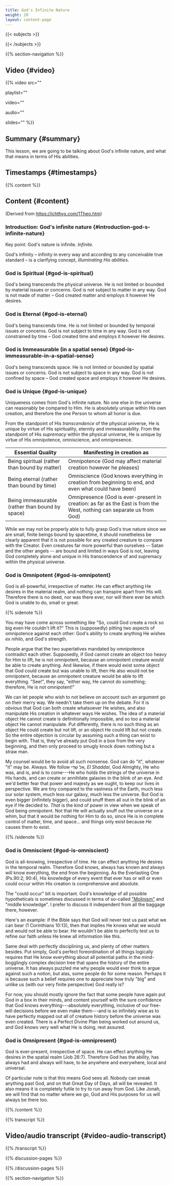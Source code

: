 ```yaml
---
title: God's Infinite Nature
weight: 20
layout: content-page
---
```


{{< subjects >}}

{{< /subjects >}}

{{% section-navigation %}}

## Video {#video}

{{% video
src=""

playlist=""

video=""

audio=""

slides=""
%}}

## Summary {#summary}

This lesson, we are going to be talking about God's infinite nature, and what that means in terms of His abilities.

## Timestamps {#timestamps}



{{% content %}}

## Content {#content}

(Derived from https://ichthys.com/1Theo.htm)

<!-- --- -->


### Introduction: God's infinite nature {#introduction-god-s-infinite-nature}

Key point: God's nature is infinite. *Infinite*.

God's infinity – infinity in every way and according to any conceivable true standard – is a clarifying concept, *illuminating His abilities*.

<!-- --- -->

### God is Spiritual {#god-is-spiritual}

God's being transcends the physical universe. He is not limited or bounded by material issues or concerns. God is not subject to matter in any way. God is not made of matter – God created matter and employs it however He desires.

<!-- --- -->

### God is Eternal {#god-is-eternal}

God's being transcends time. He is not limited or bounded by temporal issues or concerns. God is not subject to time in any way. God is not constrained by time – God created time and employs it however He desires.

<!-- --- -->

### God is Immeasurable (in a spatial sense) {#god-is-immeasurable-in-a-spatial-sense}

God's being transcends space. He is not limited or bounded by spatial issues or concerns. God is not subject to space in any way. God is not confined by space – God created space and employs it however He desires.

<!-- --- -->

### God is Unique {#god-is-unique}

Uniqueness comes from God's infinite nature. No one else in the universe can reasonably be compared to Him. He is absolutely unique within His own creation, and therefore the one Person to whom all honor is due.

From the standpoint of His *transcendence* of the physical universe, He is unique by virtue of His spirituality, eternity and immeasurability. From the standpoint of His *supremacy* within the physical universe, He is unique by virtue of His omnipotence, omniscience, and omnipresence.

<!-- --- -->

| Essential Quality                               | Manifesting in creation as                                                                                            |
|-------------------------------------------------|-----------------------------------------------------------------------------------------------------------------------|
| Being spiritual (rather than bound by matter)   | Omnipotence (God may affect material creation however he pleases)                                                     |
| Being eternal (rather than bound by time)       | Omniscience (God knows everything in creation from beginning to end, and even what could have been)                   |
| Being immeasurable (rather than bound by space) | Omnipresence (God is ever-present in creation: as far as the East is from the West, nothing can separate us from God) |

While we may not be properly able to fully grasp God's true nature since we are small, finite beings bound by spacetime, it should nonetheless be clearly apparent that it is not possible for any created creature to compare with the Creator. Even creatures far more powerful than ourselves -- Satan and the other angels -- are bound and limited in ways God is not, leaving God completely alone and unique in His transcendence of and supremacy within the physical universe.

<!-- --- -->

### God is Omnipotent {#god-is-omnipotent}

God is all-powerful, irrespective of matter. He can effect anything He desires in the material realm, and nothing can transpire apart from His will. Therefore there is no deed, nor was there ever, nor will there ever be which God is unable to do, small or great.

<!-- --- -->

{{% sidenote %}}

You may have come across something like "So, could God create a rock so big even He couldn't lift it?" This is (supposedly) pitting two aspects of omnipotence against each other: God's ability to create anything He wishes *ex nihilo*, and God's strength.

People argue that the two superlatives mandated by omnipotence contradict each other. Supposedly, if God cannot create an object too heavy for Him to lift, he is not omnipotent, because an omnipotent creature would be able to create anything. And likewise, if there would exist some object that God could create but was unable to lift, then He also would not be omnipotent, because an omnipotent creature would be able to lift everything. "See!", they say, "either way, He cannot do something; therefore, He is not omnipotent!"

We can let people who wish to not believe on account such an argument go on their merry way. We needn't take them up on the debate. For it is *obvious* that God can both create whatsoever He wishes, and also manipulate His creation in whatever ways He wishes. The idea of a material object He cannot create is definitionally impossible, and so too a material object He cannot manipulate. Put differently, there is no such thing as an object He could create but not lift, or an object He could lift but not create. So the entire objection is circular by assuming such a thing can exist to begin with. That is, they've already put God in a box from the very beginning, and then only proceed to smugly knock down nothing but a straw man.

<!-- --- -->

My counsel would be to avoid all such nonsense. God can do "it", whatever "it" may be. Always. We follow אֵל שַׁדַּי, *El Shaddai*, God Almighty, He who was, and is, and is to come---He who holds the strings of the universe in His hands, and can create or annihilate galaxies in the blink of an eye. And we'd better fear that power and majesty as we ought, to keep our lives in perspective. We are tiny compared to the vastness of the Earth, much less our solar system, much less our galaxy, much less the universe. But God is even bigger (infinitely bigger), and could snuff them all out in the blink of an eye if He decided to. *That* is the kind of power in view when we speak of God being omnipotent. Not that He will actually snuff out the universe on a whim, but that it would be nothing for Him to do so, since He is in complete control of matter, time, and space... and things only exist because *He* causes them to exist.

{{% /sidenote %}}

<!-- --- -->

### God is Omniscient {#god-is-omniscient}

God is all-knowing, irrespective of time. He can effect anything He desires in the temporal realm. Therefore God knows, always has known and always will know everything, the end from the beginning. As the Everlasting One (Ps.90:2; 90:4), His knowledge of every event that ever has or will or even could occur within His creation is comprehensive and absolute.

<!-- --- -->

The "could occur" bit is important. God's knowledge of all possible hypotheticals is sometimes discussed in terms of so-called ["Molinism"](https://en.wikipedia.org/wiki/Molinism) and "middle knowledge". I prefer to discuss it independent from all the baggage there, however.

Here's an example: if the Bible says that God will never test us past what we can bear (1 Corinthians 10:13), then that implies He knows what we would and would not be able to bear. He wouldn't be able to perfectly test us to refine our faith unless He knew all information like this.

Same deal with perfectly disciplining us, and plenty of other matters besides. Put simply, God's perfect foreordination of all things logically requires that He know everything about all potential paths in the mind-bogglingly complex decision tree that spans the history of the entire universe. It has always puzzled me why people would ever think to argue against such a notion, but alas, some people do for some reason. Perhaps it is because such a belief requires one to appreciate how truly "big" and unlike us (with our very finite perspective) God really is?

<!-- --- -->

For now, you should mostly ignore the fact that some people have again put God in a box in their minds, and content yourself with the sure confidence that God knows everything---absolutely everything, inclusive of our free-will decisions before we even make them---and is so infinitely wise as to have perfectly mapped out all of creature history before the universe was even created. There is a Perfect Divine Plan being worked out around us, and God knows very well what He is doing, rest assured.

<!-- --- -->

### God is Omnipresent {#god-is-omnipresent}

God is ever-present, irrespective of space. He can effect anything He desires in the spatial realm (Job 26:7). Therefore God has the ability, has always had and always will have, to be anywhere and everywhere, local and universal.

Of particular note is that this means God sees all. Nobody can sneak anything past God, and on that Great Day of Days, all will be revealed. It also means it is completely futile to try to run away from God. Like Jonah, we will find that no matter where we go, God and His purposes for us will always be there too.

{{% /content %}}

{{% transcript %}}

## Video/audio transcript {#video-audio-transcript}



{{% /transcript %}}

{{% discussion-pages %}}

{{% /discussion-pages %}}

{{% section-navigation %}}
